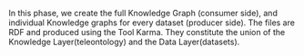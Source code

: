 In this phase, we create the full Knowledge Graph (consumer side), and individual Knowledge graphs for every dataset (producer side). The files are RDF and produced using the Tool Karma. They constitute the union of the Knowledge Layer(teleontology) and the Data Layer(datasets).

